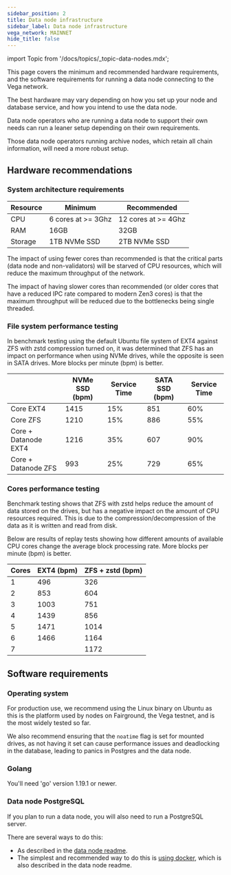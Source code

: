 ```yaml
---
sidebar_position: 2
title: Data node infrastructure
sidebar_label: Data node infrastructure
vega_network: MAINNET
hide_title: false
---
```


import Topic from '/docs/topics/\_topic-data-nodes.mdx';

<Topic />

This page covers the minimum and recommended hardware requirements, and the software requirements for running a data node connecting to the Vega network.

The best hardware may vary depending on how you set up your node and database service, and how you intend to use the data node.

Data node operators who are running a data node to support their own needs can run a leaner setup depending on their own requirements.

Those data node operators running archive nodes, which retain all chain information, will need a more robust setup.

## Hardware recommendations

### System architecture requirements

| Resource | Minimum            | Recommended         |
| -------- | ------------------ | ------------------- |
| CPU      | 6 cores at >= 3Ghz | 12 cores at >= 4Ghz |
| RAM      | 16GB               | 32GB                |
| Storage  | 1TB NVMe SSD       | 2TB NVMe SSD        |

The impact of using fewer cores than recommended is that the critical parts (data node and non-validators) will be starved of CPU resources, which will reduce the maximum throughput of the network.

The impact of having slower cores than recommended (or older cores that have a reduced IPC rate compared to modern Zen3 cores) is that the maximum throughput will be reduced due to the bottlenecks being single threaded.

### File system performance testing

In benchmark testing using the default Ubuntu file system of EXT4 against ZFS with zstd compression turned on, it was determined that ZFS has an impact on performance when using NVMe drives, while the opposite is seen in SATA drives. More blocks per minute (bpm) is better.

|                      | NVMe SSD (bpm) | Service Time | SATA SSD (bpm) | Service Time |
| -------------------- | -------------- | ------------ | -------------- | ------------ |
| Core EXT4            | 1415           | 15%          | 851            | 60%          |
| Core ZFS             | 1210           | 15%          | 886            | 55%          |
| Core + Datanode EXT4 | 1216           | 35%          | 607            | 90%          |
| Core + Datanode ZFS  | 993            | 25%          | 729            | 65%          |

### Cores performance testing

Benchmark testing shows that ZFS with zstd helps reduce the amount of data stored on the drives, but has a negative impact on the amount of CPU resources required. This is due to the compression/decompression of the data as it is written and read from disk.

Below are results of replay tests showing how different amounts of available CPU cores change the average block processing rate. More blocks per minute (bpm) is better.

| Cores | EXT4 (bpm) | ZFS + zstd (bpm) |
| ----- | ---------- | ---------------- |
| 1     | 496        | 326              |
| 2     | 853        | 604              |
| 3     | 1003       | 751              |
| 4     | 1439       | 856              |
| 5     | 1471       | 1014             |
| 6     | 1466       | 1164             |
| 7     |            | 1172             |

## Software requirements

### Operating system

For production use, we recommend using the Linux binary on Ubuntu as this is the platform used by nodes on Fairground, the Vega testnet, and is the most widely tested so far.

We also recommend ensuring that the `noatime` flag is set for mounted drives, as not having it set can cause performance issues and deadlocking in the database, leading to panics in Postgres and the data node.

### Golang

You'll need 'go' version 1.19.1 or newer.

### Data node PostgreSQL

If you plan to run a data node, you will also need to run a PostgreSQL server.

There are several ways to do this:

- As described in the [data node readme](https://github.com/vegaprotocol/vega/blob/develop/datanode/README.md).
- The simplest and recommended way to do this is [using docker](https://github.com/vegaprotocol/vega/blob/develop/datanode/README.md#using-docker), which is also described in the data node readme.

<!-- ### Block explorer PostgresSQL [WIP] -->
